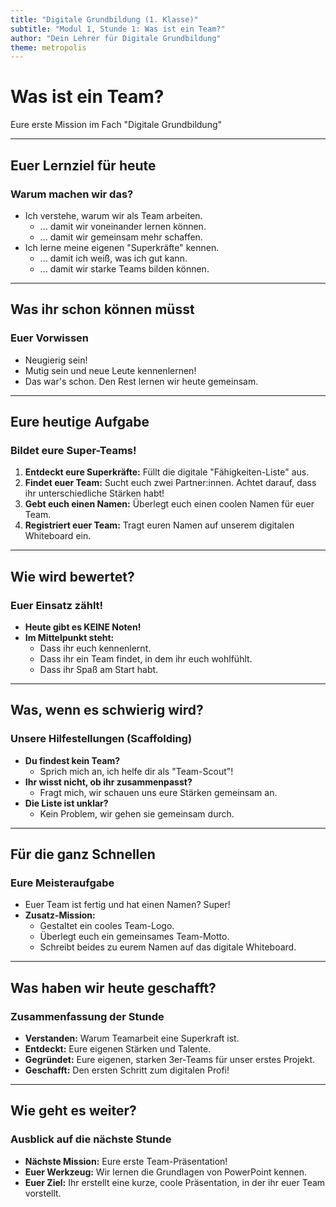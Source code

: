 ```yaml
---
title: "Digitale Grundbildung (1. Klasse)"
subtitle: "Modul 1, Stunde 1: Was ist ein Team?"
author: "Dein Lehrer für Digitale Grundbildung"
theme: metropolis
---
```


# Was ist ein Team?

Eure erste Mission im Fach "Digitale Grundbildung"

---

## Euer Lernziel für heute

### Warum machen wir das?

*   Ich verstehe, warum wir als Team arbeiten.
    *   ... damit wir voneinander lernen können.
    *   ... damit wir gemeinsam mehr schaffen.
*   Ich lerne meine eigenen "Superkräfte" kennen.
    *   ... damit ich weiß, was ich gut kann.
    *   ... damit wir starke Teams bilden können.

---

## Was ihr schon können müsst

### Euer Vorwissen

*   Neugierig sein!
*   Mutig sein und neue Leute kennenlernen!
*   Das war's schon. Den Rest lernen wir heute gemeinsam.

---

## Eure heutige Aufgabe

### Bildet eure Super-Teams!

1.  **Entdeckt eure Superkräfte:** Füllt die digitale "Fähigkeiten-Liste" aus.
2.  **Findet euer Team:** Sucht euch zwei Partner:innen. Achtet darauf, dass ihr unterschiedliche Stärken habt!
3.  **Gebt euch einen Namen:** Überlegt euch einen coolen Namen für euer Team.
4.  **Registriert euer Team:** Tragt euren Namen auf unserem digitalen Whiteboard ein.

---

## Wie wird bewertet?

### Euer Einsatz zählt!

*   **Heute gibt es KEINE Noten!**
*   **Im Mittelpunkt steht:**
    *   Dass ihr euch kennenlernt.
    *   Dass ihr ein Team findet, in dem ihr euch wohlfühlt.
    *   Dass ihr Spaß am Start habt.

---

## Was, wenn es schwierig wird?

### Unsere Hilfestellungen (Scaffolding)

*   **Du findest kein Team?**
    *   Sprich mich an, ich helfe dir als "Team-Scout"!
*   **Ihr wisst nicht, ob ihr zusammenpasst?**
    *   Fragt mich, wir schauen uns eure Stärken gemeinsam an.
*   **Die Liste ist unklar?**
    *   Kein Problem, wir gehen sie gemeinsam durch.

---

## Für die ganz Schnellen

### Eure Meisteraufgabe

*   Euer Team ist fertig und hat einen Namen? Super!
*   **Zusatz-Mission:**
    *   Gestaltet ein cooles Team-Logo.
    *   Überlegt euch ein gemeinsames Team-Motto.
    *   Schreibt beides zu eurem Namen auf das digitale Whiteboard.

---

## Was haben wir heute geschafft?

### Zusammenfassung der Stunde

*   **Verstanden:** Warum Teamarbeit eine Superkraft ist.
*   **Entdeckt:** Eure eigenen Stärken und Talente.
*   **Gegründet:** Eure eigenen, starken 3er-Teams für unser erstes Projekt.
*   **Geschafft:** Den ersten Schritt zum digitalen Profi!

---

## Wie geht es weiter?

### Ausblick auf die nächste Stunde

*   **Nächste Mission:** Eure erste Team-Präsentation!
*   **Euer Werkzeug:** Wir lernen die Grundlagen von PowerPoint kennen.
*   **Euer Ziel:** Ihr erstellt eine kurze, coole Präsentation, in der ihr euer Team vorstellt.
